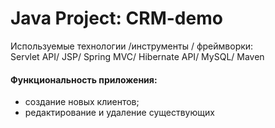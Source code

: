 Java Project: CRM-demo
====================================================================

Используемые технологии /инструменты / фреймворки:  
Servlet API/ JSP/ Spring MVC/ Hibernate API/ MySQL/ Maven

#### Функциональность приложения:
- создание новых клиентов;
- редактирование и удаление существующих